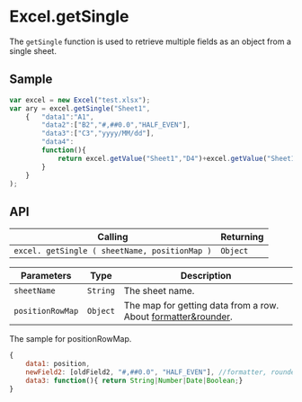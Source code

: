 # Excel.getSingle

The `getSingle` function is used to retrieve multiple fields as an object from a single sheet.

## Sample

```javascript
var excel = new Excel("test.xlsx");
var ary = excel.getSingle("Sheet1", 
	{	"data1":"A1", 
		"data2":["B2","#,##0.0","HALF_EVEN"], 
		"data3":["C3","yyyy/MM/dd"], 
		"data4":
		function(){
			return excel.getValue("Sheet1","D4")+excel.getValue("Sheet1","E5");
		}
	}
);
```

## API

| Calling | Returning |
|---|---|
| `excel. getSingle ( sheetName, positionMap )` | `Object` |

| Parameters | Type | Description |
|---|---|---|
| `sheetName` | `String` | The sheet name. |
| `positionRowMap` | `Object` | The map for getting data from a row. About [formatter&rounder](formatter&rounder.md).|

The sample for positionRowMap.
```javascript 
{
	data1: position, 
	newField2: [oldField2, "#,##0.0", "HALF_EVEN"], //formatter, rounder 
	data3: function(){ return String|Number|Date|Boolean;} 
}
```